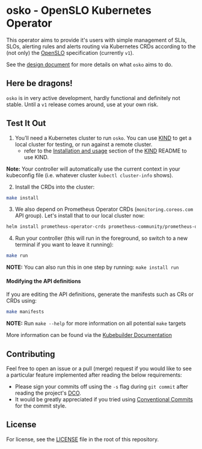 # osko - OpenSLO Kubernetes Operator

This operator aims to provide it's users with simple management of SLIs, SLOs, alerting rules and alerts routing via Kubernetes CRDs according to the (not only) the [OpenSLO](https://github.com/OpenSLO/OpenSLO) specification (currently `v1`).

See the [design document](DESIGN.md) for more details on what `osko` aims to do.

## Here be dragons!

`osko` is in very active development, hardly functional and definitely not stable. Until a `v1` release comes around, use at your own risk.

## Test It Out

1. You’ll need a Kubernetes cluster to run `osko`. You can use [KIND](https://sigs.k8s.io/kind) to get a local cluster for testing, or run against a remote cluster.
   - refer to the [Installation and usage](https://github.com/kubernetes-sigs/kind#installation-and-usage) section of the [KIND](https://sigs.k8s.io/kind) README to use KIND.

**Note:** Your controller will automatically use the current context in your kubeconfig file (i.e. whatever cluster `kubectl cluster-info` shows).

2. Install the CRDs into the cluster:

```sh
make install
```

3. We also depend on Prometheus Operator CRDs (`monitoring.coreos.com` API group). Let's install that to our local cluster now:

```sh
helm install prometheus-operator-crds prometheus-community/prometheus-operator-crds
```

4. Run your controller (this will run in the foreground, so switch to a new terminal if you want to leave it running):

```sh
make run
```

**NOTE:** You can also run this in one step by running: `make install run`

#### Modifying the API definitions

If you are editing the API definitions, generate the manifests such as CRs or CRDs using:

```sh
make manifests
```

**NOTE:** Run `make --help` for more information on all potential `make` targets

More information can be found via the [Kubebuilder Documentation](https://book.kubebuilder.io/introduction.html)

## Contributing

Feel free to open an issue or a pull (merge) request if
you would like to see a particular feature implemented after reading the below requirements:

- Please sign your commits off using the `-s` flag during `git commit` after reading the
  project's [DCO](DCO).
- It would be greatly appreciated if you tried using
  [Conventional Commits](https://www.conventionalcommits.org/en/v1.0.0/) for the commit style.

## License

For license, see the [LICENSE](LICENSE) file in the root of this repository.

